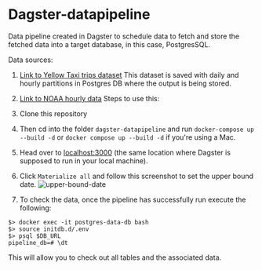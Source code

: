 # Dagster-datapipeline
Data pipeline created in Dagster to schedule data to fetch and store the fetched data into a target database, in this case, PostgresSQL.

Data sources:
1. [Link to Yellow Taxi trips dataset](https://d37ci6vzurychx.cloudfront.net/trip-data/yellow_tripdata_2024-10.parquet) This dataset is saved with daily and hourly partitions in Postgres DB where the output is being stored.
2. [Link to NOAA hourly data](https://www.ncei.noaa.gov/data/global-hourly/access/)
Steps to use this:

1. Clone this repository
2. Then cd into the folder `dagster-datapipeline` and run `docker-compose up --build -d` or `docker compose up --build -d` if you're using a Mac.
3. Head over to [localhost:3000](http://localhost:3000/locations/pipelines.pipeline1/asset-groups/default) (the same location where Dagster is supposed to run in your local machine).
4. Click `Materialize all` and follow this screenshot to set the upper bound date. ![upper-bound-date](https://github.com/user-attachments/assets/e4c09205-0d32-447c-8a26-f927d707cb44)
5. To check the data, once the pipeline has successfully run execute the following:
```
$> docker exec -it postgres-data-db bash
$> source initdb.d/.env
$> psql $DB_URL
pipeline_db=# \dt
```
This will allow you to check out all tables and the associated data.
